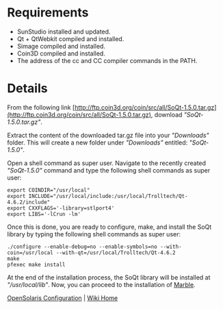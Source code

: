 # Requirements #

  * SunStudio installed and updated.
  * Qt + QtWebkit compiled and installed.
  * Simage compiled and installed.
  * Coin3D compiled and installed.
  * The address of the cc and CC compiler commands in the PATH.

# Details #

From the following link [http://ftp.coin3d.org/coin/src/all/SoQt-1.5.0.tar.gz](http://ftp.coin3d.org/coin/src/all/SoQt-1.5.0.tar.gz), download _"SoQt-1.5.0.tar.gz"_.

Extract the content of the downloaded tar.gz file into your _"Downloads"_ folder. This will create a new folder under _"Downloads"_ entitled: _"SoQt-1.5.0"_.

Open a shell command as super user. Navigate to the recently created _"SoQt-1.5.0"_ command and type the following shell commands as super user:

```
export COINDIR="/usr/local"
export INCLUDE="/usr/local/include:/usr/local/Trolltech/Qt-4.6.2/include"
export CXXFLAGS='-library=stlport4'
export LIBS='-lCrun -lm'
```

Once this is done, you are ready to configure, make, and install the SoQt library by typing the following shell commands as super user:

```
./configure --enable-debug=no --enable-symbols=no --with-coin=/usr/local --with-qt=/usr/local/Trolltech/Qt-4.6.2 
make
pfexec make install
```

At the end of the installation process, the SoQt library will be installed at _"/usr/local/lib"_. Now, you can proceed to the installation of [Marble](InstallingMarbleForOpenSolaris.md).


[OpenSolaris Configuration](InstallingForOpenSolaris.md) | [Wiki Home](http://code.google.com/p/tonatiuh/w/list)